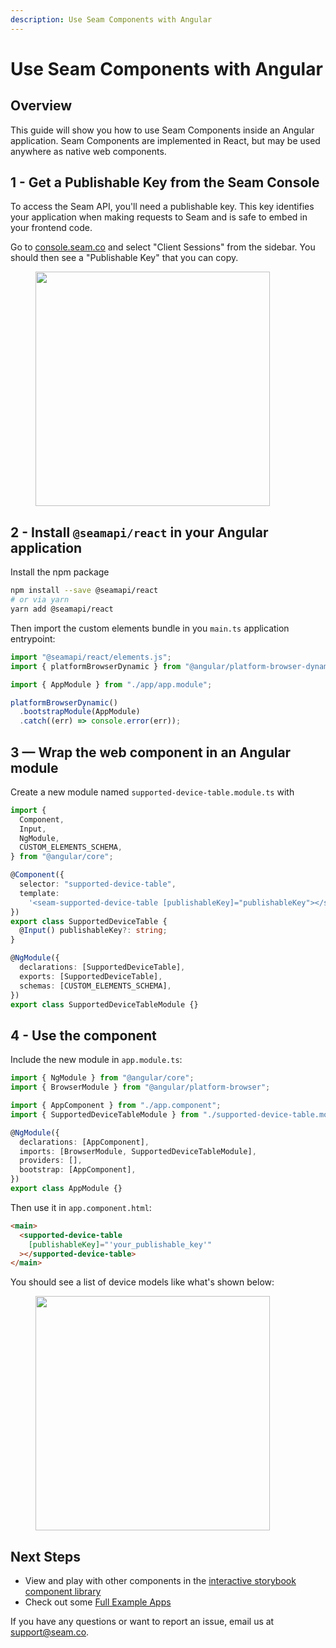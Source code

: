 ```yaml
---
description: Use Seam Components with Angular
---
```


# Use Seam Components with Angular

## Overview

This guide will show you how to use Seam Components inside an Angular application.
Seam Components are implemented in React, but may be used anywhere as native web components.

## 1 - Get a Publishable Key from the Seam Console

To access the Seam API, you'll need a publishable key. This key
identifies your application when making requests to Seam and is
safe to embed in your frontend code.

Go to [console.seam.co](https://console.seam.co) and select
"Client Sessions" from the sidebar. You should then see a
"Publishable Key" that you can copy.

<figure><img src="../.gitbook/assets/publishable-key-copy.png" alt="" width="375"><figcaption></figcaption></figure>


## 2 - Install `@seamapi/react` in your Angular application

Install the npm package 

```bash
npm install --save @seamapi/react
# or via yarn
yarn add @seamapi/react
```

Then import the custom elements bundle in you `main.ts` application entrypoint:

```typescript
import "@seamapi/react/elements.js";
import { platformBrowserDynamic } from "@angular/platform-browser-dynamic";

import { AppModule } from "./app/app.module";

platformBrowserDynamic()
  .bootstrapModule(AppModule)
  .catch((err) => console.error(err));
```

## 3 — Wrap the web component in an Angular module

Create a new module named `supported-device-table.module.ts` with

```typescript
import {
  Component,
  Input,
  NgModule,
  CUSTOM_ELEMENTS_SCHEMA,
} from "@angular/core";

@Component({
  selector: "supported-device-table",
  template:
    '<seam-supported-device-table [publishableKey]="publishableKey"></seam-supported-device-table>',
})
export class SupportedDeviceTable {
  @Input() publishableKey?: string;
}

@NgModule({
  declarations: [SupportedDeviceTable],
  exports: [SupportedDeviceTable],
  schemas: [CUSTOM_ELEMENTS_SCHEMA],
})
export class SupportedDeviceTableModule {}
```

## 4 - Use the component

Include the new module in `app.module.ts`:

```typescript
import { NgModule } from "@angular/core";
import { BrowserModule } from "@angular/platform-browser";

import { AppComponent } from "./app.component";
import { SupportedDeviceTableModule } from "./supported-device-table.module";

@NgModule({
  declarations: [AppComponent],
  imports: [BrowserModule, SupportedDeviceTableModule],
  providers: [],
  bootstrap: [AppComponent],
})
export class AppModule {}
```

Then use it in `app.component.html`:

```html
<main>
  <supported-device-table
    [publishableKey]="'your_publishable_key'"
  ></supported-device-table>
</main>
```

You should see a list of device models like what's shown below:

<figure><img src="../.gitbook/assets/supported-device-table.png" alt="" width="375"><figcaption></figcaption></figure>

## Next Steps

- View and play with other components in the [interactive storybook component library](https://react.seam.co/)
- Check out some [Full Example Apps](https://github.com/seamapi/react/tree/main/examples)

If you have any questions or want to report an issue, email us at support@seam.co.
